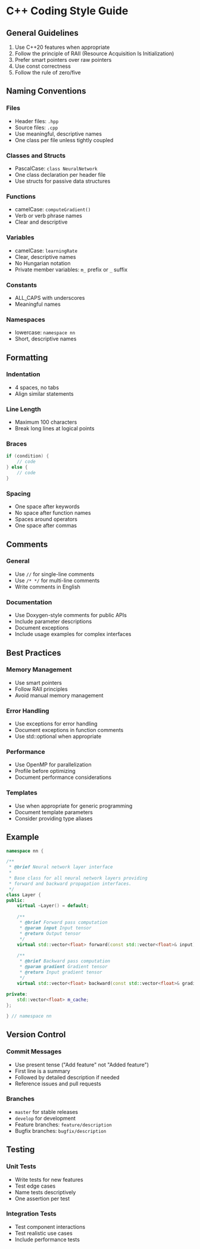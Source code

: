 # C++ Coding Style Guide

## General Guidelines

1. Use C++20 features when appropriate
2. Follow the principle of RAII (Resource Acquisition Is Initialization)
3. Prefer smart pointers over raw pointers
4. Use const correctness
5. Follow the rule of zero/five

## Naming Conventions

### Files
- Header files: `.hpp`
- Source files: `.cpp`
- Use meaningful, descriptive names
- One class per file unless tightly coupled

### Classes and Structs
- PascalCase: `class NeuralNetwork`
- One class declaration per header file
- Use structs for passive data structures

### Functions
- camelCase: `computeGradient()`
- Verb or verb phrase names
- Clear and descriptive

### Variables
- camelCase: `learningRate`
- Clear, descriptive names
- No Hungarian notation
- Private member variables: `m_` prefix or `_` suffix

### Constants
- ALL_CAPS with underscores
- Meaningful names

### Namespaces
- lowercase: `namespace nn`
- Short, descriptive names

## Formatting

### Indentation
- 4 spaces, no tabs
- Align similar statements

### Line Length
- Maximum 100 characters
- Break long lines at logical points

### Braces
```cpp
if (condition) {
    // code
} else {
    // code
}
```

### Spacing
- One space after keywords
- No space after function names
- Spaces around operators
- One space after commas

## Comments

### General
- Use `//` for single-line comments
- Use `/* */` for multi-line comments
- Write comments in English

### Documentation
- Use Doxygen-style comments for public APIs
- Include parameter descriptions
- Document exceptions
- Include usage examples for complex interfaces

## Best Practices

### Memory Management
- Use smart pointers
- Follow RAII principles
- Avoid manual memory management

### Error Handling
- Use exceptions for error handling
- Document exceptions in function comments
- Use std::optional when appropriate

### Performance
- Use OpenMP for parallelization
- Profile before optimizing
- Document performance considerations

### Templates
- Use when appropriate for generic programming
- Document template parameters
- Consider providing type aliases

## Example

```cpp
namespace nn {

/**
 * @brief Neural network layer interface
 * 
 * Base class for all neural network layers providing
 * forward and backward propagation interfaces.
 */
class Layer {
public:
    virtual ~Layer() = default;
    
    /**
     * @brief Forward pass computation
     * @param input Input tensor
     * @return Output tensor
     */
    virtual std::vector<float> forward(const std::vector<float>& input) = 0;
    
    /**
     * @brief Backward pass computation
     * @param gradient Gradient tensor
     * @return Input gradient tensor
     */
    virtual std::vector<float> backward(const std::vector<float>& gradient) = 0;
    
private:
    std::vector<float> m_cache;
};

} // namespace nn
```

## Version Control

### Commit Messages
- Use present tense ("Add feature" not "Added feature")
- First line is a summary
- Followed by detailed description if needed
- Reference issues and pull requests

### Branches
- `master` for stable releases
- `develop` for development
- Feature branches: `feature/description`
- Bugfix branches: `bugfix/description`

## Testing

### Unit Tests
- Write tests for new features
- Test edge cases
- Name tests descriptively
- One assertion per test

### Integration Tests
- Test component interactions
- Test realistic use cases
- Include performance tests
